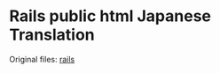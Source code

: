 Rails public html Japanese Translation
=====
Original files: [rails](https://github.com/rails/rails/tree/v6.0.0/railties/lib/rails/generators/rails/app/templates/public)
